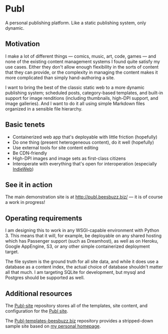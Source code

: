 # Publ

A personal publishing platform. Like a static publishing system, only dynamic.

## Motivation

I make a lot of different things — comics, music, art, code, games — and none of
the existing content management systems I found quite satisfy my use cases.
Either they don't allow enough flexibility in the sorts of content that they can
provide, or the complexity in managing the content makes it more complicated than
simply hand-authoring a site.

I want to bring the best of the classic static web to a more dynamic publishing
system; scheduled posts, category-based templates, and built-in support for
image renditions (including thumbnails, high-DPI support, and image galleries).
And I want to do it all using simple Markdown files organized in a sensible
file hierarchy.

## Basic tenets

* Containerized web app that's deployable with little friction (hopefully)
* Do one thing (present heterogeneous content), do it well (hopefully)
* Use external tools for site content editing
* Be CDN-friendly
* High-DPI images and image sets as first-class citizens
* Interoperate with everything that's open for interoperation (especially [IndieWeb](http://indieweb.org))

## See it in action

The main demonstration site is at http://publ.beesbuzz.biz/ — it is of course a
work in progress!

## Operating requirements

I am designing this to work in any WSGI-capable environment with Python 3. This
means that it will, for example, be deployable on any shared hosting which
has Passenger support (such as Dreamhost), as well as on Heroku, Google AppEngine,
S3, or any other simple containerized deployment target.

The file system is the ground truth for all site data, and while it does use a
database as a content index, the actual choice of database shouldn't matter all
that much. I am targeting SQLite for development, but mysql and Postgres should
be supported as well.

## Additional resources

The [Publ-site](https://github.com/PlaidWeb/Publ-site) repository stores all of the templates, site content, and configuration for the [Publ site](http://publ.beesbuzz.biz).

The [Publ-templates-beesbuzz.biz](https://github.com/PlaidWeb/Publ-templates-beesbuzz.biz) repository provides a stripped-down sample site based on [my personal homepage](http://beesbuzz.biz).
